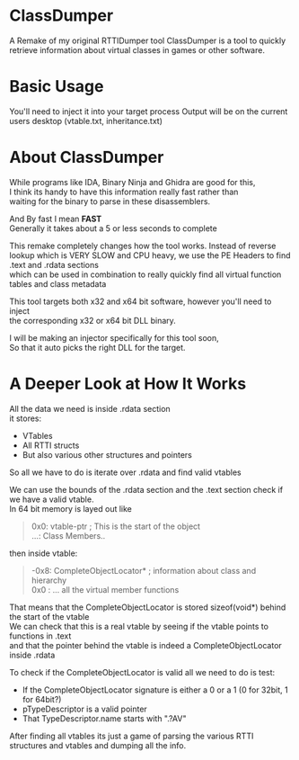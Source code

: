 # ClassDumper
A Remake of my original RTTIDumper tool
ClassDumper is a tool to quickly retrieve information about  virtual classes in games or other software.

# Basic Usage

You'll need to inject it into your target process
Output will be on the current users desktop (vtable.txt, inheritance.txt)

# About ClassDumper

While programs like IDA, Binary Ninja and Ghidra are good for this,  
I think its handy to have this information really fast rather than  
waiting for the binary to parse in these disassemblers.  

And By fast I mean **FAST**  
Generally it takes about a 5 or less seconds to complete

This remake completely changes how the tool works.
Instead of reverse lookup which is VERY SLOW and CPU heavy, we use the PE Headers to find .text and .rdata sections  
which can be used in combination to really quickly find all virtual function tables and class metadata

This tool targets both x32 and x64 bit software, however you'll need to inject  
the corresponding x32 or x64 bit DLL binary.

I will be making an injector specifically for this tool soon,  
So that it auto picks the right DLL for the target.

# A Deeper Look at How It Works
All the data we need is inside .rdata section  
it stores:
 - VTables
 - All RTTI structs
 - But also various other structures and pointers

So all we have to do is iterate over .rdata and find valid vtables  

We can use the bounds of the .rdata section and the .text section check if we have a valid vtable.  
In 64 bit memory is layed out like  
>  0x0: vtable-ptr ; This is the start of the object  
>  ...: Class Members..  

then inside vtable:  
> -0x8: CompleteObjectLocator* ; information about class and hierarchy  
> 0x0 : ... all the virtual member functions    

That means that the CompleteObjectLocator is stored sizeof(void*) behind the start of the vtable  
We can check that this is a real vtable by seeing if the vtable points to functions in .text  
and that the pointer behind the vtable is indeed a CompleteObjectLocator inside .rdata  

To check if the CompleteObjectLocator is valid all we need to do is test:
  - If the CompleteObjectLocator signature is either a 0 or a 1 (0 for 32bit, 1 for 64bit?)
  - pTypeDescriptor is a valid pointer
  - That TypeDescriptor.name starts with ".?AV"

After finding all vtables its just a game of parsing the various RTTI structures and vtables and dumping all the info.
